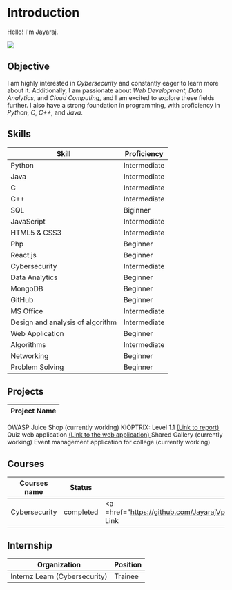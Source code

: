 # Introduction

Hello! I'm Jayaraj. 

<a href="https://www.linkedin.com/in/your-profile" target="_blank">
    <a href="https://www.linkedin.com/in/jayaraj-v-7b2bba259/"><img src="https://img.shields.io/badge/-LinkedIn-0072b1?&style=for-the-badge&logo=linkedin&logoColor=white" /></a>

## Objective
I am highly interested in *Cybersecurity* and constantly eager to learn more about it. Additionally, I am passionate about *Web Development*, *Data Analytics*, and *Cloud Computing*, and I am excited to explore these fields further. I also have a strong foundation in programming, with proficiency in *Python*, *C*, *C++*, and *Java*.


</a>

## Skills

| Skill |	Proficiency |
|-------|---------------|
Python	| Intermediate
Java | Intermediate
C | Intermediate
C++ | Intermediate
SQL | Biginner
JavaScript |	Intermediate
HTML5 & CSS3 |	Intermediate
Php | Beginner
React.js | Beginner
Cybersecurity |	Intermediate
Data Analytics |	Beginner
MongoDB	| Beginner
GitHub | Beginner
MS Office | Intermediate
Design and analysis of algorithm | Intermediate
Web Application	| Beginner
Algorithms	| Intermediate
Networking	| Beginner
Problem Solving |	Beginner

## Projects

| Project Name |
|---------------|
OWASP Juice Shop (currently working)
KIOPTRIX: Level 1.1 <a href="https://github.com/JayarajVp/Jayaraj/blob/main/KIOPTRIX.pdf"> (Link to report)</a>
Quiz web application <a href="https://jayarajvp.github.io/QUIZ_SDC_/">(Link to the web application) </a> 
Shared Gallery (currently working)
Event management application for college (currently working)

## Courses
| Courses name | Status | Certificate |
|--------------|--------|-------------|
Cybersecurity | completed | <a =href="https://github.com/JayarajVp/Jayaraj/blob/main/certificate/JAYARAJ%20V%20%20(1).pdf"> Link </a>

## Internship

| Organization |	Position |
|--------------|-------------|
Internz Learn (Cybersecurity) |	Trainee
